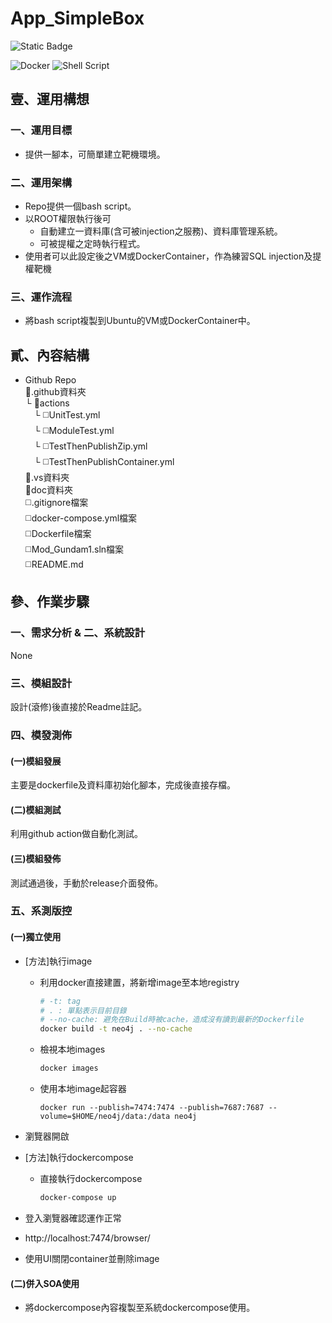 # App_SimpleBox

![Static Badge](https://img.shields.io/badge/Machine-pwnable-blue)

![Docker](https://img.shields.io/badge/docker-%230db7ed.svg?style=for-the-badge&logo=docker&logoColor=white)
![Shell Script](https://img.shields.io/badge/shell_script-%23121011.svg?style=for-the-badge&logo=gnu-bash&logoColor=white)
## 壹、運用構想

### 一、運用目標

* 提供一腳本，可簡單建立靶機環境。

### 二、運用架構

* Repo提供一個bash script。
* 以ROOT權限執行後可
  * 自動建立一資料庫(含可被injection之服務)、資料庫管理系統。
  * 可被提權之定時執行程式。
* 使用者可以此設定後之VM或DockerContainer，作為練習SQL injection及提權靶機
  
### 三、運作流程

* 將bash script複製到Ubuntu的VM或DockerContainer中。

## 貳、內容結構

* Github Repo<br/>
  📁.github資料夾<br/>
  └ 📁actions<br/>
  　└ ◻️UnitTest.yml<br/>
  　└ ◻️ModuleTest.yml<br/>
  　└ ◻️TestThenPublishZip.yml<br/>
  　└ ◻️TestThenPublishContainer.yml<br/>
  📁.vs資料夾<br/>
  📁doc資料夾<br/>
  ◻️.gitignore檔案<br/>
  ◻️docker-compose.yml檔案<br/>
  ◻️Dockerfile檔案<br/>
  ◻️Mod_Gundam1.sln檔案<br/>
  ◻️README.md<br/>

## 參、作業步驟

### 一、需求分析 & 二、系統設計

None

### 三、模組設計

設計(滾修)後直接於Readme註記。

### 四、模發測佈

#### (一)模組發展

主要是dockerfile及資料庫初始化腳本，完成後直接存檔。

#### (二)模組測試

利用github action做自動化測試。

#### (三)模組發佈

測試通過後，手動於release介面發佈。

### 五、系測版控

#### (一)獨立使用

* [方法]執行image
  * 利用docker直接建置，將新增image至本地registry
    ```bash
    # -t: tag
    # . : 單點表示目前目錄
    # --no-cache: 避免在Build時被cache，造成沒有讀到最新的Dockerfile
    docker build -t neo4j . --no-cache
    ```
  * 檢視本地images
    ```bash
    docker images
    ```  
  * 使用本地image起容器
    ```
    docker run --publish=7474:7474 --publish=7687:7687 --volume=$HOME/neo4j/data:/data neo4j
    ```
* 瀏覽器開啟 
* [方法]執行dockercompose
  * 直接執行dockercompose
    ```powershell
    docker-compose up
    ```
* 登入瀏覽器確認運作正常
* http://localhost:7474/browser/

* 使用UI關閉container並刪除image

#### (二)併入SOA使用

* 將dockercompose內容複製至系統dockercompose使用。
